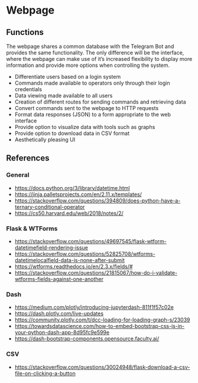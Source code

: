 # Webpage

## Functions

The webpage shares a common database with the Telegram Bot and provides the same functionality. The only difference will be the interface, where the webpage can make use of it’s increased flexibility to display more information and provide more options when controlling the system.

- Differentiate users based on a login system
- Commands made available to operators only through their login credentials
- Data viewing made available to all users
- Creation of different routes for sending commands and retrieving data
- Convert commands sent to the webpage to HTTP requests
- Format data responses (JSON) to a form appropriate to the web interface
- Provide option to visualize data with tools such as graphs
- Provide option to download data in CSV format
- Aesthetically pleasing UI


## References

### General
- <https://docs.python.org/3/library/datetime.html>
- <https://jinja.palletsprojects.com/en/2.11.x/templates/>
- <https://stackoverflow.com/questions/394809/does-python-have-a-ternary-conditional-operator>
- <https://cs50.harvard.edu/web/2018/notes/2/>


### Flask & WTForms
- <https://stackoverflow.com/questions/49697545/flask-wtform-datetimefield-rendering-issue>
- <https://stackoverflow.com/questions/52825708/wtforms-datetimelocalfield-data-is-none-after-submit>
- <https://wtforms.readthedocs.io/en/2.3.x/fields/#>
- <https://stackoverflow.com/questions/21815067/how-do-i-validate-wtforms-fields-against-one-another>

### Dash

- <https://medium.com/plotly/introducing-jupyterdash-811f1f57c02e>
- <https://dash.plotly.com/live-updates>
- <https://community.plotly.com/t/dcc-loading-for-loading-graph-s/23039>
- <https://towardsdatascience.com/how-to-embed-bootstrap-css-js-in-your-python-dash-app-8d95fc9e599e>
- <https://dash-bootstrap-components.opensource.faculty.ai/>

### CSV

- <https://stackoverflow.com/questions/30024948/flask-download-a-csv-file-on-clicking-a-button>
